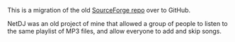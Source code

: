 This is a migration of the old [SourceForge repo](https://sourceforge.net/projects/netdj/) over to GitHub.

NetDJ was an old project of mine that allowed a group of people to listen to the
same playlist of MP3 files, and allow everyone to add and skip songs.
